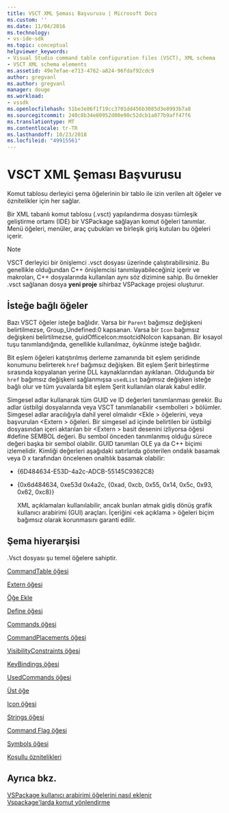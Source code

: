 ```yaml
---
title: VSCT XML Şeması Başvurusu | Microsoft Docs
ms.custom: ''
ms.date: 11/04/2016
ms.technology:
- vs-ide-sdk
ms.topic: conceptual
helpviewer_keywords:
- Visual Studio command table configuration files (VSCT), XML schema
- VSCT XML schema elements
ms.assetid: 49e7efae-e713-4762-a824-96fdaf92cdc9
author: gregvanl
ms.author: gregvanl
manager: douge
ms.workload:
- vssdk
ms.openlocfilehash: 51be3e86f1f19cc3701dd456b3085d3e8993b7a8
ms.sourcegitcommit: 240c8b34e80952d00e90c52dcb1a077b9aff47f6
ms.translationtype: MT
ms.contentlocale: tr-TR
ms.lasthandoff: 10/23/2018
ms.locfileid: "49915561"
---
```

# <a name="vsct-xml-schema-reference"></a>VSCT XML Şeması Başvurusu
Komut tablosu derleyici şema öğelerinin bir tablo ile izin verilen alt öğeler ve öznitelikler için her sağlar.  
  
 Bir XML tabanlı komut tablosu (.vsct) yapılandırma dosyası tümleşik geliştirme ortamı (IDE) bir VSPackage sağlayan komut öğeleri tanımlar. Menü öğeleri, menüler, araç çubukları ve birleşik giriş kutuları bu öğeleri içerir.  
  
> [!NOTE]
>  VSCT derleyici bir önişlemci .vsct dosyası üzerinde çalıştırabilirsiniz. Bu genellikle olduğundan C++ önişlemcisi tanımlayabileceğiniz içerir ve makroları, C++ dosyalarında kullanılan aynı söz dizimine sahip. Bu örnekler .vsct sağlanan dosya **yeni proje** sihirbaz VSPackage projesi oluşturur.  
  
## <a name="optional-elements"></a>İsteğe bağlı öğeler  
 Bazı VSCT öğeler isteğe bağlıdır. Varsa bir `Parent` bağımsız değişkeni belirtilmezse, Group_Undefined:0 kapsanan. Varsa bir `Icon` bağımsız değişkeni belirtilmezse, guidOfficeIcon:msotcidNoIcon kapsanan. Bir kısayol tuşu tanımlandığında, genellikle kullanılmaz, öykünme isteğe bağlıdır.  
  
 Bit eşlem öğeleri katıştırılmış derleme zamanında bit eşlem şeridinde konumunu belirterek `href` bağımsız değişken. Bit eşlem Şerit birleştirme sırasında kopyalanan yerine DLL kaynaklarından ayıklanan. Olduğunda bir `href` bağımsız değişkeni sağlanmışsa `usedList` bağımsız değişken isteğe bağlı olur ve tüm yuvalarda bit eşlem Şerit kullanılan olarak kabul edilir.  
  
 Simgesel adlar kullanarak tüm GUID ve ID değerleri tanımlanması gerekir. Bu adlar üstbilgi dosyalarında veya VSCT tanımlanabilir \<sembolleri > bölümler. Simgesel adlar aracılığıyla dahil yerel olmalıdır \<Ekle > öğelerini, veya başvurulan \<Extern > öğeleri. Bir simgesel ad içinde belirtilen bir üstbilgi dosyasından içeri aktarılan bir \<Extern > basit desenini izliyorsa öğesi #define SEMBOL değeri. Bu sembol önceden tanımlanmış olduğu sürece değeri başka bir sembol olabilir. GUID tanımları OLE ya da C++ biçimi izlemelidir. Kimliği değerleri aşağıdaki satırlarda gösterilen ondalık basamak veya 0 x tarafından öncelenen onaltılık basamak olabilir:  
  
- {6D484634-E53D-4a2c-ADCB-55145C9362C8}  
  
- {0x6d484634, 0xe53d 0x4a2c, {0xad, 0xcb, 0x55, 0x14, 0x5c, 0x93, 0x62, 0xc8}}  
  
  XML açıklamaları kullanılabilir, ancak bunları atmak gidiş dönüş grafik kullanıcı arabirimi (GUI) araçları. İçeriğini \<ek açıklama > öğeleri biçim bağımsız olarak korunmasını garanti edilir.  
  
## <a name="schema-hierarchy"></a>Şema hiyerarşisi  
 .Vsct dosyası şu temel öğelere sahiptir.  
  
 [CommandTable öğesi](../extensibility/commandtable-element.md)  
  
 [Extern öğesi](../extensibility/extern-element.md)  
  
 [Öğe Ekle](../extensibility/include-element.md)  
  
 [Define öğesi](../extensibility/define-element.md)  
  
 [Commands öğesi](../extensibility/commands-element.md)  
  
 [CommandPlacements öğesi](../extensibility/commandplacements-element.md)  
  
 [VisibilityConstraints öğesi](../extensibility/visibilityconstraints-element.md)  
  
 [KeyBindings öğesi](../extensibility/keybindings-element.md)  
  
 [UsedCommands öğesi](../extensibility/usedcommands-element.md)  
  
 [Üst öğe](../extensibility/parent-element.md)  
  
 [Icon öğesi](../extensibility/icon-element.md)  
  
 [Strings öğesi](../extensibility/strings-element.md)  
  
 [Command Flag öğesi](../extensibility/command-flag-element.md)  
  
 [Symbols öğesi](../extensibility/symbols-element.md)  
  
 [Koşullu öznitelikleri](../extensibility/vsct-xml-schema-conditional-attributes.md)  
  
## <a name="see-also"></a>Ayrıca bkz.  
 [VSPackage kullanıcı arabirimi öğelerini nasıl eklenir](../extensibility/internals/how-vspackages-add-user-interface-elements.md)   
 [Vspackage'larda komut yönlendirme](../extensibility/internals/command-routing-in-vspackages.md)